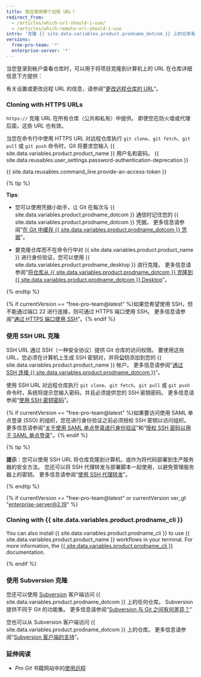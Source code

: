 ```yaml
---
title: 我应使用哪个远程 URL？
redirect_from:
  - /articles/which-url-should-i-use/
  - /articles/which-remote-url-should-i-use
intro: '克隆 {{ site.data.variables.product.prodname_dotcom }} 上的仓库有几种方法。'
versions:
  free-pro-team: '*'
  enterprise-server: '*'
---
```


当您登录到帐户查看仓库时，可以用于将项目克隆到计算机上的 URL 在仓库详细信息下方提供：

有关设置或更改远程 URL 的信息，请参阅“[更改远程仓库的 URL](/articles/changing-a-remote-s-url)”。

### Cloning with HTTPS URLs

`https://` 克隆 URL 在所有仓库（公共和私有）中提供。 即使您在防火墙或代理后面，这些 URL 也有效。

当您在命令行中使用 HTTPS URL 对远程仓库执行 `git clone`、`git fetch`、`git pull` 或 `git push` 命令时，Git 将要求您输入 {{ site.data.variables.product.product_name }} 用户名和密码。 {{ site.data.reusables.user_settings.password-authentication-deprecation }}

{{ site.data.reusables.command_line.provide-an-access-token }}

{% tip %}

**Tips**:

- 您可以使用凭据小助手，让 Git 在每次与 {{ site.data.variables.product.prodname_dotcom }} 通信时记住您的 {{ site.data.variables.product.prodname_dotcom }} 凭据。 更多信息请参阅“[在 Git 中缓存 {{ site.data.variables.product.prodname_dotcom }} 凭据](/github/using-git/caching-your-github-credentials-in-git)”。

- 要克隆仓库而不在命令行中对 {{ site.data.variables.product.product_name }} 进行身份验证，您可以使用 {{ site.data.variables.product.prodname_desktop }} 进行克隆。 更多信息请参阅“[将仓库从 {{ site.data.variables.product.prodname_dotcom }} 克隆到 {{ site.data.variables.product.prodname_dotcom }} Desktop](/desktop/contributing-to-projects/cloning-a-repository-from-github-to-github-desktop)”。

{% endtip %}

 {% if currentVersion == "free-pro-team@latest" %}如果您希望使用 SSH，但不能通过端口 22 进行连接，则可通过 HTTPS 端口使用 SSH。 更多信息请参阅“[通过 HTTPS 端口使用 SSH](/github/authenticating-to-github/using-ssh-over-the-https-port)”。{% endif %}

### 使用 SSH URL 克隆

SSH URL 通过 SSH（一种安全协议）提供 Git 仓库的访问权限。 要使用这些 URL，您必须在计算机上生成 SSH 密钥对，并将**公**钥添加到您的 {{ site.data.variables.product.product_name }} 帐户。 更多信息请参阅“[通过 SSH 连接 {{ site.data.variables.product.prodname_dotcom }}](/github/authenticating-to-github/connecting-to-github-with-ssh)”。

使用 SSH URL 对远程仓库执行 `git clone`、`git fetch`、`git pull` 或 `git push` 命令时，系统将提示您输入密码，并且必须提供您的 SSH 密钥密码。 更多信息请参阅“[使用 SSH 密钥密码](/github/authenticating-to-github/working-with-ssh-key-passphrases)”。

{% if currentVersion == "free-pro-team@latest" %}如果要访问使用 SAML 单点登录 (SSO) 的组织，您在进行身份验证之前必须授权 SSH 密钥以访问组织。 更多信息请参阅“[关于使用 SAML 单点登录进行身份验证](/github/authenticating-to-github/about-authentication-with-saml-single-sign-on)”和“[授权 SSH 密码以用于 SAML 单点登录](/github/authenticating-to-github/authorizing-an-ssh-key-for-use-with-saml-single-sign-on)”。{% endif %}

{% tip %}

**提示**：您可以使用 SSH URL 将仓库克隆到计算机，或作为将代码部署到生产服务器的安全方法。 您还可以将 SSH 代理转发与部署脚本一起使用，以避免管理服务器上的密钥。 更多信息请参阅“[使用 SSH 代理转发](/v3/guides/using-ssh-agent-forwarding/)”。

{% endtip %}

{% if currentVersion == "free-pro-team@latest" or currentVersion ver_gt "enterprise-server@2.19" %}

### Cloning with {{ site.data.variables.product.prodname_cli }}

You can also install {{ site.data.variables.product.prodname_cli }} to use {{ site.data.variables.product.product_name }} workflows in your terminal. For more information, the [{{ site.data.variables.product.prodname_cli }}](https://cli.github.com/manual/) documentation.

{% endif %}

### 使用 Subversion 克隆

您还可以使用 [Subversion](https://subversion.apache.org/) 客户端访问 {{ site.data.variables.product.prodname_dotcom }} 上的任何仓库。 Subversion 提供不同于 Git 的功能集。 更多信息请参阅“[Subversion 与 Git 之间有何差异？](/github/importing-your-projects-to-github/what-are-the-differences-between-subversion-and-git)”

您也可以从 Subversion 客户端访问 {{ site.data.variables.product.prodname_dotcom }} 上的仓库。 更多信息请参阅“[Subversion 客户端的支持](/github/importing-your-projects-to-github/support-for-subversion-clients)”。

### 延伸阅读

- _Pro Git_ 书籍网站中的[使用远程](https://git-scm.com/book/en/Git-Basics-Working-with-Remotes)
